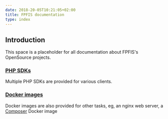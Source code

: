```yaml
---
date: 2018-20-05T10:21:05+02:00
title: FPFIS documentation
type: index
---
```


## Introduction

This space is a placeholder for all documentation about FPFIS's OpenSource
projects.

### [PHP SDKs](/php-sdks/)

Multiple PHP SDKs are provided for various clients.

### [Docker images](https://hub.docker.com/u/fpfis/)

Docker images are also provided for other tasks, eg, an nginx web server,
a [Composer](http://getcomposer.org/) Docker image

